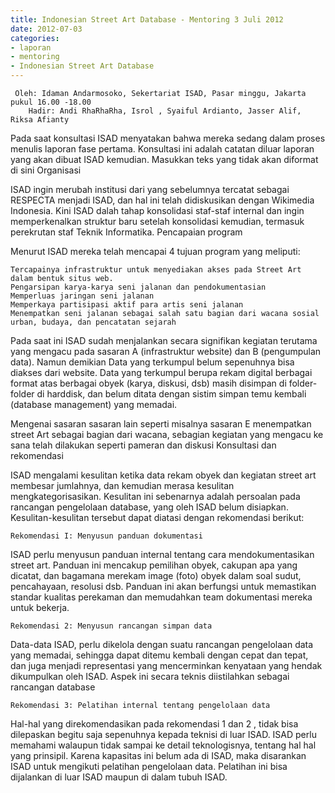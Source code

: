 ```yaml
---
title: Indonesian Street Art Database - Mentoring 3 Juli 2012
date: 2012-07-03
categories:
- laporan
- mentoring
- Indonesian Street Art Database
---
```


     Oleh: Idaman Andarmosoko, Sekertariat ISAD, Pasar minggu, Jakarta pukul 16.00 -18.00
        Hadir: Andi RhaRhaRha, Isrol , Syaiful Ardianto, Jasser Alif, Riksa Afianty 

Pada saat konsultasi ISAD menyatakan bahwa mereka sedang dalam proses menulis laporan fase pertama. Konsultasi ini adalah catatan diluar laporan yang akan dibuat ISAD kemudian. Masukkan teks yang tidak akan diformat di sini
Organisasi

ISAD ingin merubah institusi dari yang sebelumnya tercatat sebagai RESPECTA menjadi ISAD, dan hal ini telah didiskusikan dengan Wikimedia Indonesia. Kini ISAD dalah tahap konsolidasi staf-staf internal dan ingin memperkenalkan struktur baru setelah konsolidasi kemudian, termasuk perekrutan staf Teknik Informatika.
Pencapaian program

Menurut ISAD mereka telah mencapai 4 tujuan program yang meliputi:

    Tercapainya infrastruktur untuk menyediakan akses pada Street Art dalam bentuk situs web.
    Pengarsipan karya-karya seni jalanan dan pendokumentasian
    Memperluas jaringan seni jalanan
    Memperkaya partisipasi aktif para artis seni jalanan
    Menempatkan seni jalanan sebagai salah satu bagian dari wacana sosial urban, budaya, dan pencatatan sejarah


Pada saat ini ISAD sudah menjalankan secara signifikan kegiatan terutama yang mengacu pada sasaran A (infrastruktur website) dan B (pengumpulan data). Namun demikian Data yang terkumpul belum sepenuhnya bisa diakses dari website. Data yang terkumpul berupa rekam digital berbagai format atas berbagai obyek (karya, diskusi, dsb) masih disimpan di folder-folder di harddisk, dan belum ditata dengan sistim simpan temu kembali (database management) yang memadai.

Mengenai sasaran sasaran lain seperti misalnya sasaran E menempatkan street Art sebagai bagian dari wacana, sebagian kegiatan yang mengacu ke sana telah dilakukan seperti pameran dan diskusi
Konsultasi dan rekomendasi

ISAD mengalami kesulitan ketika data rekam obyek dan kegiatan street art membesar jumlahnya, dan kemudian merasa kesulitan mengkategorisasikan. Kesulitan ini sebenarnya adalah persoalan pada rancangan pengelolaan database, yang oleh ISAD belum disiapkan. Kesulitan-kesulitan tersebut dapat diatasi dengan rekomendasi berikut:

    Rekomendasi I: Menyusun panduan dokumentasi

ISAD perlu menyusun panduan internal tentang cara mendokumentasikan street art. Panduan ini mencakup pemilihan obyek, cakupan apa yang dicatat, dan bagamana merekam image (foto) obyek dalam soal sudut, pencahayaan, resolusi dsb. Panduan ini akan berfungsi untuk memastikan standar kualitas perekaman dan memudahkan team dokumentasi mereka untuk bekerja.

    Rekomendasi 2: Menyusun rancangan simpan data

Data-data ISAD, perlu dikelola dengan suatu rancangan pengelolaan data yang memadai, sehingga dapat ditemu kembali dengan cepat dan tepat, dan juga menjadi representasi yang mencerminkan kenyataan yang hendak dikumpulkan oleh ISAD. Aspek ini secara teknis diistilahkan sebagai rancangan database

    Rekomendasi 3: Pelatihan internal tentang pengelolaan data

Hal-hal yang direkomendasikan pada rekomendasi 1 dan 2 , tidak bisa dilepaskan begitu saja sepenuhnya kepada teknisi di luar ISAD. ISAD perlu memahami walaupun tidak sampai ke detail teknologisnya, tentang hal hal yang prinsipil. Karena kapasitas ini belum ada di ISAD, maka disarankan ISAD untuk mengikuti pelatihan pengelolaan data. Pelatihan ini bisa dijalankan di luar ISAD maupun di dalam tubuh ISAD. 
